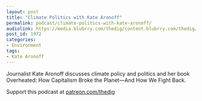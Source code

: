 ```yaml
---
layout: post
title: "Climate Politics with Kate Aronoff"
permalink: podcast/climate-politics-with-kate-aronoff/
audiolink: https://media.blubrry.com/thedig/content.blubrry.com/thedig/The_Dig-EP_310-Aronoff.mp3
post_id: 1972
categories: 
- Environment
tags: 
- Kate Aronoff
---
```


Journalist Kate Aronoff discusses climate policy and politics and her book Overheated: How Capitalism Broke the Planet—And How We Fight Back.

Support this podcast at [patreon.com/thedig](http://www.patreon.com/TheDig) 